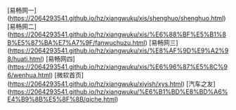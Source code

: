 

[web基地]: (https://2064293541.github.io/hz/xiangwuku/wed%E5%9F%BA%E5%9C%B0/wedjidi)
[易畅网一] (https://2064293541.github.io/hz/xiangwuku/xis/shenghuo/shenghuo.html)
[易畅网二] (https://2064293541.github.io/hz/xiangwuku/xis/%E6%88%BF%E5%B1%8B%E5%87%BA%E7%A7%9F/fanwuchuzu.html)
[易畅网三] (https://2064293541.github.io/hz/xiangwuku/xis/%E8%AF%9D%E9%A2%98/huati.html)
[易畅网四] (https://2064293541.github.io/hz/xiangwuku/xis/%E6%96%87%E5%8C%96/wenhua.html)
[微软首页] (https://2064293541.github.io/hz/xiangwuku/xiyish/xys.html)
[汽车之友] (https://2064293541.github.io/hz/xiangwuku/%E6%B1%BD%E8%BD%A6%E4%B9%8B%E5%8F%8B/qiche.html)
